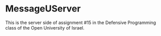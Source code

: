 # MessageUServer

This is the server side of assignment #15 in the Defensive Programming class of the Open University of Israel.
